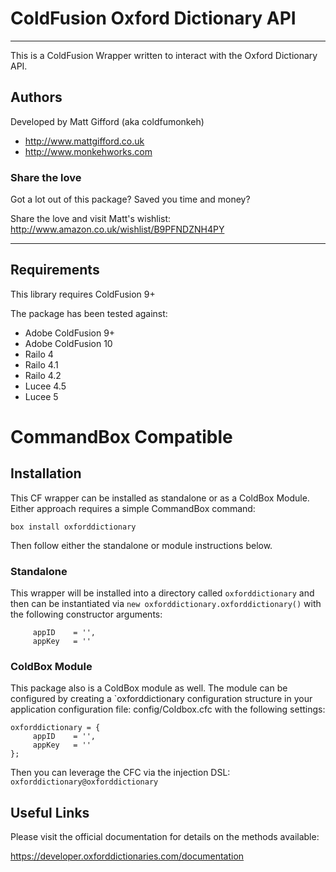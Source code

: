 # ColdFusion Oxford Dictionary API

---

This is a ColdFusion Wrapper written to interact with the Oxford Dictionary API.


## Authors

Developed by Matt Gifford (aka coldfumonkeh)

- http://www.mattgifford.co.uk
- http://www.monkehworks.com


### Share the love

Got a lot out of this package? Saved you time and money?

Share the love and visit Matt's wishlist: http://www.amazon.co.uk/wishlist/B9PFNDZNH4PY

---

## Requirements

This library requires ColdFusion 9+

The package has been tested against:

* Adobe ColdFusion 9+
* Adobe ColdFusion 10
* Railo 4
* Railo 4.1
* Railo 4.2
* Lucee 4.5
* Lucee 5

# CommandBox Compatible

## Installation
This CF wrapper can be installed as standalone or as a ColdBox Module. Either approach requires a simple CommandBox command:

`box install oxforddictionary`

Then follow either the standalone or module instructions below.

### Standalone
This wrapper will be installed into a directory called `oxforddictionary` and then can be instantiated via `new oxforddictionary.oxforddictionary()` with the following constructor arguments:

```
     appID    =	'',
     appKey   =	''
```

### ColdBox Module
This package also is a ColdBox module as well. The module can be configured by creating a `oxforddictionary configuration structure in your application configuration file: config/Coldbox.cfc with the following settings:

```
oxforddictionary = {
     appID    =	'',
     appKey   =	''
};
```
Then you can leverage the CFC via the injection DSL: `oxforddictionary@oxforddictionary`

## Useful Links

Please visit the official documentation for details on the methods available:

https://developer.oxforddictionaries.com/documentation
